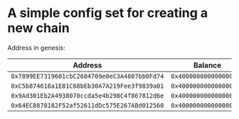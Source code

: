 # A simple config set for creating a new chain

Address in genesis:

| Address                                      | Balance                | PrivKey                                                              |
| -------------------------------------------- | ---------------------- | -------------------------------------------------------------------- |
| `0x7899EE7319601cbC2684709e0eC3A4807bb0Fd74` | `0x400000000000000000` | `0x028590ad352d54387a9c8a0ecf7e180e68c4840c72f958fc5917657f506caa80` |
| `0xC5b874618a1E81C68bEb30A7A219Fee3f9839a01` | `0x400000000000000000` | `0x028590ad352d54387a9c8a0ecf7e180e68c4840c72f958fc5917657f506caa81` |
| `0x9Ad301Eb2A4938070ccda5e4b298C4f867812d6e` | `0x400000000000000000` | `0x028590ad352d54387a9c8a0ecf7e180e68c4840c72f958fc5917657f506caa82` |
| `0x64EC8878182F52af52611dDc575E267ABd012560` | `0x400000000000000000` | `0x028590ad352d54387a9c8a0ecf7e180e68c4840c72f958fc5917657f506caa83` |
